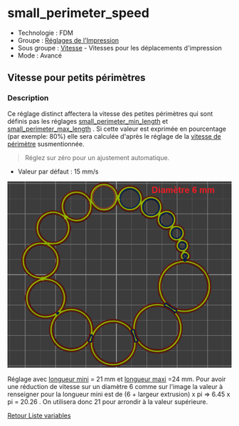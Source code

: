 # small_perimeter_speed

* Technologie : FDM
* Groupe : [Réglages de l'Impression](../print_settings/print_settings.md)
* Sous groupe : [Vitesse](../print_settings/print_settings.md#vitesse) - Vitesses pour les déplacements d'impression
* Mode : Avancé

## Vitesse pour petits périmètres

### Description

Ce réglage distinct affectera la vitesse des petites périmètres qui sont définis pas les réglages [small_perimeter_min_length](small_perimeter_min_length.md) et [small_perimeter_max_length](small_perimeter_max_length.md) .
Si cette valeur est exprimée en pourcentage (par exemple: 80%) elle sera calculée d'après le réglage de la [vitesse de périmètre](perimeter_speed.md) susmentionnée.

> Réglez sur zéro pour un ajustement automatique.

* Valeur par défaut : 15 mm/s

![Réglage avec longueur mini = 20mm](./images/small_perimeter_speed/001.png)

Réglage avec [longueur mini](small_perimeter_min_length.md) = 21 mm  et [longueur maxi](small_perimeter_max_length.md) =24 mm.  Pour avoir une réduction de vitesse sur un diamètre 6 comme sur l'image la valeur à renseigner pour la longueur mini est de (6 + largeur extrusion) x pi  => 6.45 x pi = 20.26 . On utilisera donc 21 pour arrondir à la valeur supérieure.

[Retour Liste variables](variable_list.md)